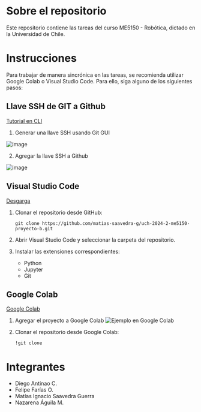 # Sobre el repositorio

Este repositorio contiene las tareas del curso ME5150 - Robótica, dictado en la Universidad de Chile.

# Instrucciones

Para trabajar de manera sincrónica en las tareas, se recomienda utilizar Google Colab o Visual Studio Code. Para ello, siga alguno de los siguientes pasos:

## Llave SSH de GIT a Github

[Tutorial en CLI](https://decodementor.medium.com/connect-git-to-github-using-ssh-68ab338f4523)

1. Generar una llave SSH usando Git GUI

![image](https://github.com/user-attachments/assets/5d338e52-85af-41ae-8681-196fc5520268)

2. Agregar la llave SSH a Github

![image](https://github.com/user-attachments/assets/7faa5f58-6379-418f-9e44-912b10dc780b)

## Visual Studio Code

[Desgarga](https://code.visualstudio.com/)

1. Clonar el repositorio desde GitHub:
   ```
   git clone https://github.com/matias-saavedra-g/uch-2024-2-me5150-proyecto-b.git
   ```

2. Abrir Visual Studio Code y seleccionar la carpeta del repositorio.

3. Instalar las extensiones correspondientes:
   - Python
   - Jupyter
   - Git

## Google Colab

[Google Colab](https://colab.research.google.com/)

1. Agregar el proyecto a Google Colab
![Ejemplo en Google Colab](https://github.com/user-attachments/assets/f7f7fa6a-6b44-43ec-9634-571f8d9d4269)


1. Clonar el repositorio desde Google Colab:
   ```
   !git clone
   ```

# Integrantes

- Diego Antinao C.
- Felipe Farías O.
- Matías Ignacio Saavedra Guerra
- Nazarena Águila M.
